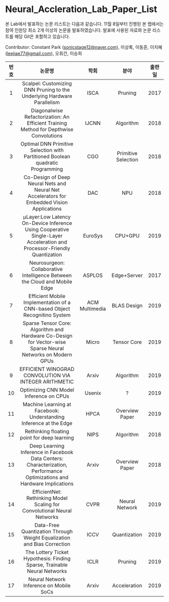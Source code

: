 # Neural_Accleration_Lab_Paper_List

본 Lab에서 발표하는 논문 리스트는 다음과 같습니다.
11월 8일부터 진행된 본 랩에서는 참여 인원당 최소 2개 이상의 논문을 발표하였습니다.
발표에 사용된 자료와 논문 리스트를 해당 Git은 포함하고 있습니다.

Contributor: Constant Park (sonicstage12@naver.com), 이상록, 이동훈, 이지혜 (leejiae77@gmail.com), 오휘건, 이승희

|  <center>번호</center> |  <center>논문명</center> | <center>학회</center> | <center>분야</center> | <center>출판일</center> |
|:--------:|:--------:|:--------:|:--------:|:--------:|
|<center>1</center> | <center>Scalpel: Customizing DNN Pruning to the Underlying Hardware Parallelism</center> | <center>ISCA</center> | <center>Pruning</center>|<center>2017</center>|
|<center>2</center> | <center>Diagonalwise Refactorization: An Efficient Training Method for Depthwise Convolutions</center> |IJCNN | Algorithm | 2018 |
|<center>3</center> | Optimal DNN Primitive Selection with Partitioned Boolean quadratic Programming |CGO | Primitive Selection | 2018 |
|<center>4</center> | Co-Design of Deep Neural Nets and Neural Net Accelerators for Embedded Vision Applications |DAC | NPU | 2018 |
|<center>5</center> | µLayer:Low Latency On-Device Inference Using Cooperative Single-Layer Acceleration and Processor-Friendly Quantization |EuroSys | CPU+GPU | 2019 |
|<center>6</center> | Neurosurgeon: Collaborative Intelligence Between the Cloud and Mobile Edge |ASPLOS | Edge+Server | 2017 |
|<center>7</center> | Efficient Mobile Implementation of a CNN-based Object Recognitino System |ACM Multimedia | BLAS Design| 2019 |
|<center>8</center> | Sparse Tensor Core: Algorithm and Hardware Co-Design for Vector-wise Sparse Neural Networks on Modern GPUs |Micro | Tensor Core | 2019 |
|<center>9</center> | EFFICIENT WINOGRAD CONVOLUTION VIA INTEGER ARITHMETIC |Arxiv | Algorithm | 2019 |
|<center>10</center> | Optimizing CNN Model Inference on CPUs |Usenix | ? | 2019 |
|<center>11</center> | Machine Learning at Facebook: Understanding Inference at the Edge |HPCA | Overview Paper | 2019 |
|<center>12</center> | Rethinking floating point for deep learning |NIPS | Algorithm | 2018 |
|<center>13</center> | Deep Learning Inference in Facebook Data Centers: Characterization, Performance Optimizations and Hardware Implications |Arxiv | Overview Paper | 2018 |
|<center>14</center> | EfficientNet: Rethinking Model Scaling for Convolutional Neural Networks |CVPR | Neural Network | 2019 |
|<center>15</center> | Data-Free Quantization Through Weight Equalization and Bias Correction |ICCV | Quantization | 2019 |
|<center>16</center> | The Lottery Ticket Hypothesis: Finding Sparse, Trainable Neural Networks|ICLR | Pruning | 2019 |
|<center>17</center> | Neural Network Inference on Mobile SoCs| Arxiv | Acceleration | 2019 |





